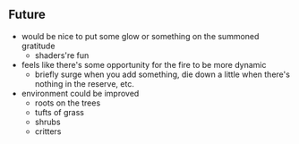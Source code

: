 ## Future
- would be nice to put some glow or something on the summoned gratitude
    - shaders're fun
- feels like there's some opportunity for the fire to be more dynamic
    - briefly surge when you add something, die down a little when there's nothing in the reserve, etc. 
- environment could be improved
    - roots on the trees
    - tufts of grass
    - shrubs
    - critters

